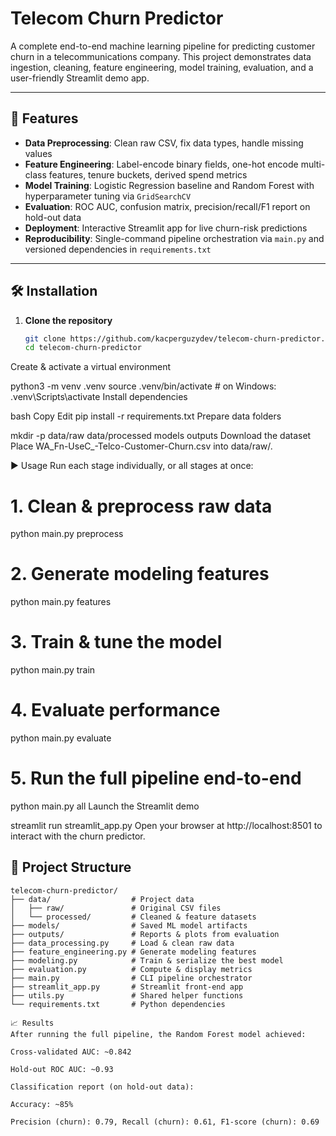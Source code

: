 # Telecom Churn Predictor

A complete end-to-end machine learning pipeline for predicting customer churn in a telecommunications company. This project demonstrates data ingestion, cleaning, feature engineering, model training, evaluation, and a user-friendly Streamlit demo app.

---

## 🚀 Features

- **Data Preprocessing**: Clean raw CSV, fix data types, handle missing values  
- **Feature Engineering**: Label-encode binary fields, one-hot encode multi-class features, tenure buckets, derived spend metrics  
- **Model Training**: Logistic Regression baseline and Random Forest with hyperparameter tuning via `GridSearchCV`  
- **Evaluation**: ROC AUC, confusion matrix, precision/recall/F1 report on hold-out data  
- **Deployment**: Interactive Streamlit app for live churn-risk predictions  
- **Reproducibility**: Single-command pipeline orchestration via `main.py` and versioned dependencies in `requirements.txt`

---

## 🛠 Installation

1. **Clone the repository**  
   ```bash
   git clone https://github.com/kacperguzydev/telecom-churn-predictor.git
   cd telecom-churn-predictor
Create & activate a virtual environment

python3 -m venv .venv
source .venv/bin/activate   # on Windows: .venv\Scripts\activate
Install dependencies

bash
Copy
Edit
pip install -r requirements.txt
Prepare data folders

mkdir -p data/raw data/processed models outputs
Download the dataset
Place WA_Fn-UseC_-Telco-Customer-Churn.csv into data/raw/.

▶️ Usage
Run each stage individually, or all stages at once:

# 1. Clean & preprocess raw data
python main.py preprocess

# 2. Generate modeling features
python main.py features

# 3. Train & tune the model
python main.py train

# 4. Evaluate performance
python main.py evaluate

# 5. Run the full pipeline end-to-end
python main.py all
Launch the Streamlit demo

streamlit run streamlit_app.py
Open your browser at http://localhost:8501 to interact with the churn predictor.

## 📂 Project Structure



```plaintext
telecom-churn-predictor/
├── data/                  # Project data
│   ├── raw/               # Original CSV files
│   └── processed/         # Cleaned & feature datasets
├── models/                # Saved ML model artifacts
├── outputs/               # Reports & plots from evaluation
├── data_processing.py     # Load & clean raw data
├── feature_engineering.py # Generate modeling features
├── modeling.py            # Train & serialize the best model
├── evaluation.py          # Compute & display metrics
├── main.py                # CLI pipeline orchestrator
├── streamlit_app.py       # Streamlit front-end app
├── utils.py               # Shared helper functions
└── requirements.txt       # Python dependencies

📈 Results
After running the full pipeline, the Random Forest model achieved:

Cross-validated AUC: ~0.842

Hold-out ROC AUC: ~0.93

Classification report (on hold-out data):

Accuracy: ~85%

Precision (churn): 0.79, Recall (churn): 0.61, F1-score (churn): 0.69
